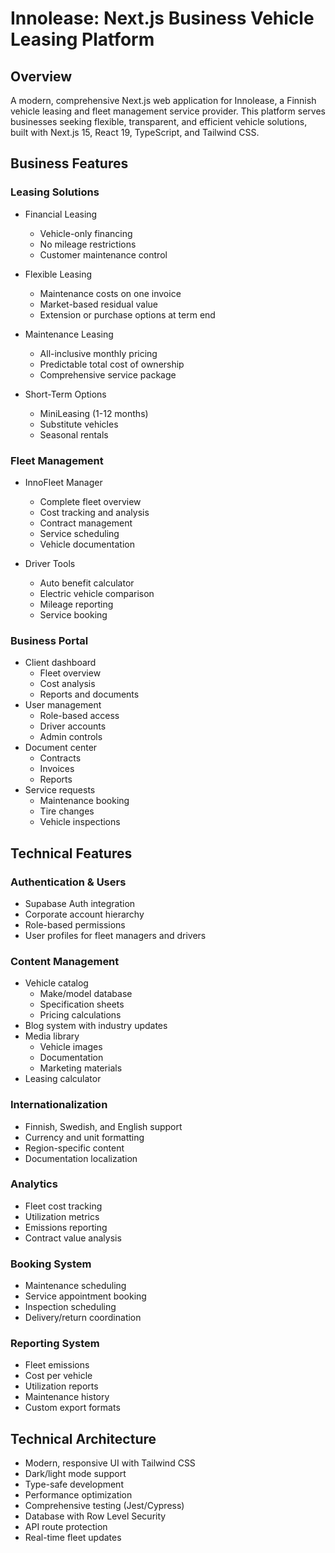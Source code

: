 # Innolease: Next.js Business Vehicle Leasing Platform

## Overview
A modern, comprehensive Next.js web application for Innolease, a Finnish vehicle leasing and fleet management service provider. This platform serves businesses seeking flexible, transparent, and efficient vehicle solutions, built with Next.js 15, React 19, TypeScript, and Tailwind CSS.

## Business Features

### Leasing Solutions
- Financial Leasing
  - Vehicle-only financing
  - No mileage restrictions
  - Customer maintenance control
  
- Flexible Leasing
  - Maintenance costs on one invoice
  - Market-based residual value
  - Extension or purchase options at term end
  
- Maintenance Leasing
  - All-inclusive monthly pricing
  - Predictable total cost of ownership
  - Comprehensive service package
  
- Short-Term Options
  - MiniLeasing (1-12 months)
  - Substitute vehicles
  - Seasonal rentals

### Fleet Management
- InnoFleet Manager
  - Complete fleet overview
  - Cost tracking and analysis
  - Contract management
  - Service scheduling
  - Vehicle documentation

- Driver Tools
  - Auto benefit calculator
  - Electric vehicle comparison
  - Mileage reporting
  - Service booking

### Business Portal
- Client dashboard
  - Fleet overview
  - Cost analysis
  - Reports and documents
- User management
  - Role-based access
  - Driver accounts
  - Admin controls
- Document center
  - Contracts
  - Invoices
  - Reports
- Service requests
  - Maintenance booking
  - Tire changes
  - Vehicle inspections

## Technical Features

### Authentication & Users
- Supabase Auth integration
- Corporate account hierarchy
- Role-based permissions
- User profiles for fleet managers and drivers

### Content Management
- Vehicle catalog
  - Make/model database
  - Specification sheets
  - Pricing calculations
- Blog system with industry updates
- Media library
  - Vehicle images
  - Documentation
  - Marketing materials
- Leasing calculator

### Internationalization
- Finnish, Swedish, and English support
- Currency and unit formatting
- Region-specific content
- Documentation localization

### Analytics
- Fleet cost tracking
- Utilization metrics
- Emissions reporting
- Contract value analysis

### Booking System
- Maintenance scheduling
- Service appointment booking
- Inspection scheduling
- Delivery/return coordination

### Reporting System
- Fleet emissions
- Cost per vehicle
- Utilization reports
- Maintenance history
- Custom export formats

## Technical Architecture
- Modern, responsive UI with Tailwind CSS
- Dark/light mode support
- Type-safe development
- Performance optimization
- Comprehensive testing (Jest/Cypress)
- Database with Row Level Security
- API route protection
- Real-time fleet updates
